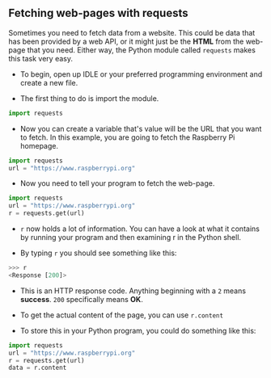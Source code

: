 ## Fetching web-pages with requests

Sometimes you need to fetch data from a website. This could be data that has been provided by a web API, or it might just be the **HTML** from the web-page that you need. Either way, the Python module called `requests` makes this task very easy.

- To begin, open up IDLE or your preferred programming environment and create a new file.

- The first thing to do is import the module.

```python
import requests
```

- Now you can create a variable that's value will be the URL that you want to fetch. In this example, you are going to fetch the Raspberry Pi homepage.

```python
import requests
url = "https://www.raspberrypi.org"
```

- Now you need to tell your program to fetch the web-page.

```python
import requests
url = "https://www.raspberrypi.org"
r = requests.get(url)
```

- `r` now holds a lot of information. You can have a look at what it contains by running your program and then examining r in the Python shell.

- By typing `r` you should see something like this:

```python
>>> r
<Response [200]>
```

- This is an HTTP response code. Anything beginning with a `2` means **success**. `200` specifically means **OK**. 

- To get the actual content of the page, you can use `r.content`

- To store this in your Python program, you could do something like this:

```python
import requests
url = "https://www.raspberrypi.org"
r = requests.get(url)
data = r.content
```

